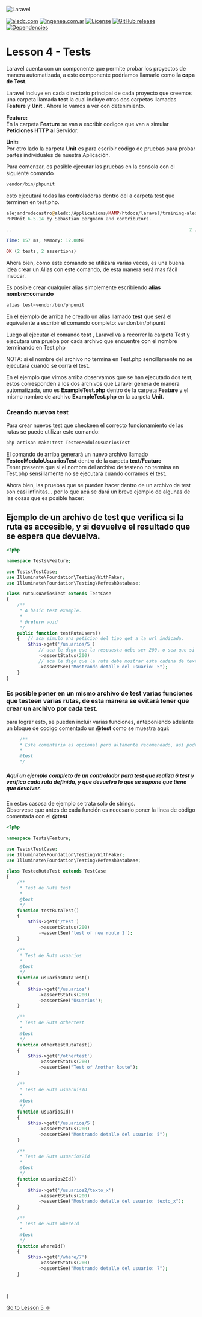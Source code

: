 ![Laravel](https://raw.githubusercontent.com/aledc7/Laravel/master/pirullo.png "Aledc.com")

[![aledc.com](https://github.com/aledc7/Scrum-Certification/blob/master/recursos/aledc.com.svg)](https://aledc.com)
[![ingenea.com.ar](https://github.com/aledc7/Scrum-Certification/blob/master/recursos/ingenea.svg)](http://ingenea.com.ar)
[![License](https://github.com/aledc7/Scrum-Certification/blob/master/recursos/mit-license.svg)](https://aledc.com)
[![GitHub release](https://github.com/aledc7/Scrum-Certification/blob/master/recursos/release.svg)](https://aledc.com)
[![Dependencies](https://github.com/aledc7/Scrum-Certification/blob/master/recursos/dependencias-none.svg)](https://aledc.com)
# Lesson 4 - Tests


Laravel cuenta con un componente que permite probar los proyectos de manera automatizada, a este componente podriamos llamarlo como __la capa de Test__.

Laravel incluye en cada directorio principal de cada proyecto que creemos una carpeta llamada __test__ la cual incluye otras dos carpetas llamadas __Feature__ y __Unit__ .   Ahora lo vamos a ver con detenimiento.   

 __Feature:__   
En la carpeta __Feature__ se van a escribir codigos que van a simular __Peticiones HTTP__ al Servidor.  

__Unit:__  
Por otro lado la carpeta __Unit__ es para escribir código de pruebas para probar partes individuales de nuestra Aplicación.  



Para comenzar, es posible ejecutar las pruebas en la consola con el siguiente comando

```php
vendor/bin/phpunit
```
esto ejecutará todas las controladoras dentro del a carpeta test que terminen en test.php.   
```php
alejandrodecastro@aledc:/Applications/MAMP/htdocs/laravel/training-aledc$ vendor/bin/phpunit
PHPUnit 6.5.14 by Sebastian Bergmann and contributors.

..                                                                  2 / 2 (100%)

Time: 157 ms, Memory: 12.00MB

OK (2 tests, 2 assertions)
```


Ahora bien, como este comando se utilizará varias veces, es una buena idea crear un Alias con este comando, de esta manera será  mas fácil invocar.

Es posible crear cualquier alias simplemente escribiendo __alias  nombre=comando__    

```php
alias test=vendor/bin/phpunit
```
En el ejemplo de arriba he creado un alias llamado __test__ que será el equivalente a escribir el comando completo: vendor/bin/phpunit    


Luego al ejecutar el comando __test__ , Laravel va a recorrer la carpeta Test y ejecutara una prueba por cada archivo que encuentre con el nombre terminando en Test.php

NOTA:  si el nombre del archivo no termina en Test.php sencillamente no se ejecutará cuando se corra el test.

En el ejemplo que vimos arriba observamos que se han ejecutado dos test, estos corresponden a los dos archivos que Laravel genera de manera automatizada, uno es  __ExampleTest.php__ dentro de la carpeta __Feature__ y el mismo nombre de archivo __ExampleTest.php__ en la carpeta __Unit__.  



### Creando nuevos test

Para crear nuevos test que checkeen el correcto funcionamiento de las rutas se puede utilizar este comando:
```php
php artisan make:test TesteoModuloUsuariosTest
```

El comando de arriba generará un nuevo archivo llamado __TesteoModuloUsuariosTest__ dentro de la carpeta __text/Feature__  
Tener presente que si el nombre del archivo de testeno no termina en Test.php sensillamente no se ejecutará cuando corramos el test.

Ahora bien, las pruebas que se pueden hacer dentro de un archivo de test son casi infinitas... por lo que acá se dará un breve ejemplo de algunas de las cosas que es posible hacer:


## Ejemplo de un archivo de test que verifica si la ruta es accesible, y si devuelve el resultado que se espera que devuelva.

```php
<?php

namespace Tests\Feature;

use Tests\TestCase;
use Illuminate\Foundation\Testing\WithFaker;
use Illuminate\Foundation\Testing\RefreshDatabase;

class rutausuariosTest extends TestCase
{
    /**
     * A basic test example.
     *
     * @return void
     */
    public function testRutaUsers()
    {   // aca simulo una peticion del tipo get a la url indicada.
        $this->get('/usuarios/5')
            // aca le digo que la respuesta debe ser 200, o sea que si encuentre la url
            ->assertStatus(200)            
            // aca le digo que la ruta debe mostrar esta cadena de texto.
            ->assertSee("Mostrando detalle del usuario: 5");
    }
}

```

### Es posible poner en un mismo archivo de test varias funciones que testeen varias rutas, de esta manera se evitará tener que crear un archivo por cada test.

para lograr esto, se pueden incluir varias funciones, anteponiendo adelante un bloque de codigo comentado un __@test__ como se muestra aqui:    

```php
     /**
     * Este comentario es opcional pero altamente recomendado, así podremos saber que está testeando la función.
     *
     @test
     */
```

##### Aqui un ejemplo completo de un controlador para test que realiza 6 test y verifica cada ruta definida, y que devuelva lo que se supone que tiene que devolver.  
En estos casosa de ejemplo se trata solo de strings.   
Observese que antes de cada función es necesario poner la linea de código comentada con el __@test__ 


```php
<?php

namespace Tests\Feature;

use Tests\TestCase;
use Illuminate\Foundation\Testing\WithFaker;
use Illuminate\Foundation\Testing\RefreshDatabase;

class TesteoRutaTest extends TestCase
{
    /**
     * Test de Ruta test
     *
     @test
     */
    function testRutaTest()
    {
        $this->get('/test')
            ->assertStatus(200)
            ->assertSee('test of new route 1');
    }
    
    /**
     * Test de Ruta usuarios
     *
     @test
     */
    function usuariosRutaTest()
    {
        $this->get('/usuarios')
            ->assertStatus(200)
            ->assertSee("Usuarios");
    }

    /**
     * Test de Ruta othertest
     *
     @test
     */
    function othertestRutaTest()
    {
        $this->get('/othertest')
            ->assertStatus(200)
            ->assertSee("Test of Another Route");
    }

    /**
     * Test de Ruta usuaruisID
     *
     @test
     */
    function usuariosId()
    {
        $this->get('/usuarios/5')
            ->assertStatus(200)
            ->assertSee("Mostrando detalle del usuario: 5");
    }

    /**
     * Test de Ruta usuarios2Id
     *
     @test
     */
    function usuarios2Id()
    {
        $this->get('/usuarios2/texto_x')
            ->assertStatus(200)
            ->assertSee("Mostrando detalle del usuario: texto_x");
    }

    /**
     * Test de Ruta whereId
     *
     @test
     */
    function whereId()
    {
        $this->get('/where/7')
            ->assertStatus(200)
            ->assertSee("Mostrando detalle del usuario: 7");
    }

    
    
}
```

[Go to Lesson 5 ->](https://github.com/aledc7/Laravel/blob/master/lesson_5_Controllers.md)








